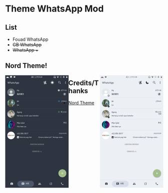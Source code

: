 # Theme WhatsApp Mod

## List
- Fouad WhatsApp
- <del>GB WhatsApp</del>
- <del>WhatsApp +</del>

## Nord Theme!
<img src="https://github.com/Dhn-nys/thmwamod/blob/main/Screenshots/NordThemeDark.png" alt="Nord Dark" width="40%" align="Left">
<img src="https://github.com/Dhn-nys/thmwamod/blob/main/Screenshots/NordThemeLight.png" alt="Nord Light" width="40%" align="right">


## Credits/Thanks
- [Nord Theme](http://nordtheme.com)
